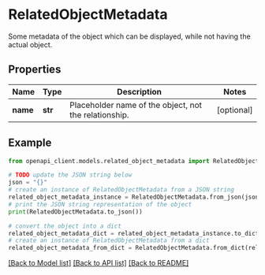 # RelatedObjectMetadata

Some metadata of the object which can be displayed, while not having the actual object.

## Properties

Name | Type | Description | Notes
------------ | ------------- | ------------- | -------------
**name** | **str** | Placeholder name of the object, not the relationship. | [optional] 

## Example

```python
from openapi_client.models.related_object_metadata import RelatedObjectMetadata

# TODO update the JSON string below
json = "{}"
# create an instance of RelatedObjectMetadata from a JSON string
related_object_metadata_instance = RelatedObjectMetadata.from_json(json)
# print the JSON string representation of the object
print(RelatedObjectMetadata.to_json())

# convert the object into a dict
related_object_metadata_dict = related_object_metadata_instance.to_dict()
# create an instance of RelatedObjectMetadata from a dict
related_object_metadata_from_dict = RelatedObjectMetadata.from_dict(related_object_metadata_dict)
```
[[Back to Model list]](../README.md#documentation-for-models) [[Back to API list]](../README.md#documentation-for-api-endpoints) [[Back to README]](../README.md)


